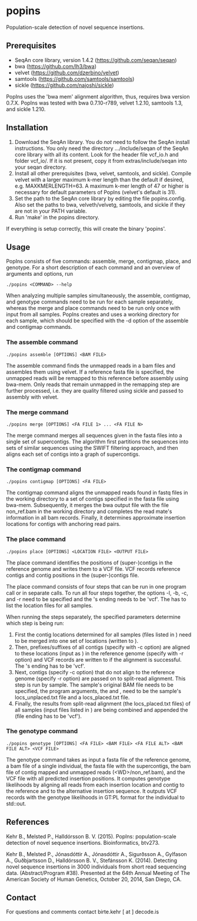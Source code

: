 popins
======

Population-scale detection of novel sequence insertions.


Prerequisites
-------------

* SeqAn core library, version 1.4.2 (https://github.com/seqan/seqan)
* bwa (https://github.com/lh3/bwa)
* velvet (https://github.com/dzerbino/velvet)
* samtools (https://github.com/samtools/samtools)
* sickle (https://github.com/najoshi/sickle)

PopIns uses the 'bwa mem' alignment algorithm, thus, requires bwa version 0.7.X.
PopIns was tested with bwa 0.7.10-r789, velvet 1.2.10, samtools 1.3, and sickle 1.210.


Installation
------------

1. Download the SeqAn library. You do *not* need to follow the SeqAn install instructions.
   You only need the directory .../include/seqan of the SeqAn core library with all its content.
   Look for the header file vcf_io.h and folder vcf_io/. If it is not present, copy it from extras/include/seqan into your seqan directory.
2. Install all other prerequisites (bwa, velvet, samtools, and sickle).
   Compile velvet with a larger maximum k-mer length than the default if desired, e.g. MAXKMERLENGTH=63.
   A maximum k-mer length of 47 or higher is necessary for default parameters of PopIns (velvet's default is 31).
3. Set the path to the SeqAn core library by editing the file popins.config.
   Also set the paths to bwa, velveth/velvetg, samtools, and sickle if they are not in your PATH variable.
4. Run 'make' in the popins directory.

If everything is setup correctly, this will create the binary 'popins'.


Usage
-----

PopIns consists of five commands: assemble, merge, contigmap, place, and genotype.
For a short description of each command and an overview of arguments and options, run

    ./popins <COMMAND> --help

When analyzing multiple samples simultaneously, the assemble, contigmap, and genotype commands need to be run for each sample separately, whereas the merge and place commands need to be run only once with input from all samples.
PopIns creates and uses a working directory for each sample, which should be specified with the -d option of the assemble and contigmap commands.

### The assemble command

    ./popins assemble [OPTIONS] <BAM FILE>

The assemble command finds the unmapped reads in a bam files and assembles them using velvet.
If a reference fasta file is specified, the unmapped reads will be remapped to this reference before assembly using bwa-mem.
Only reads that remain unmapped in the remapping step are further processed, i.e. they are quality filtered using sickle and passed to assembly with velvet.


### The merge command

    ./popins merge [OPTIONS] <FA FILE 1> ... <FA FILE N>

The merge command merges all sequences given in the fasta files into a single set of supercontigs.
The algorithm first partitions the sequences into sets of similar sequences using the SWIFT filtering approach, and then aligns each set of contigs into a graph of supercontigs.


### The contigmap command

    ./popins contigmap [OPTIONS] <FA FILE>

The contigmap command aligns the unmapped reads found in fastq files in the working directory to a set of contigs specified in the fasta file using bwa-mem.
Subsequently, it merges the bwa output file with the file non_ref.bam in the working directory and completes the read mate's information in all bam records.
Finally, it determines approximate insertion locations for contigs with anchoring read pairs.


### The place command

    ./popins place [OPTIONS] <LOCATION FILE> <OUTPUT FILE>

The place command identifies the positions of (super-)contigs in the reference genome and writes them to a VCF file.
VCF records reference contigs and contig positions in the (super-)contigs file.

The place command consists of four steps that can be run in one program call or in separate calls.
To run all four steps together, the options -l, -b, -c, and -r need to be specified and the <OUTPUT FILE>'s ending needs to be 'vcf'. The <LOCATION FILE> has to list the location files for all samples.

When running the steps separately, the specified parameters determine which step is being run:
1. First the contig locations determined for all samples (files listed in <LOCATION FILE>) need to be merged into one set of locations (written to <OUTPUT FILE>).
2. Then, prefixes/suffixes of all contigs (specify with -c option) are aligned to these locations (input as <LOCATION FILE>) in the reference genome (specify with -r option) and VCF records are written to <OUTPUF FILE> if the alignment is successful. The <OUTPUT FILE>'s ending has to be 'vcf'.
3. Next, contigs (specify -c option) that do not align to the reference genome (specify -r option) are passed on to split-read alignment. This step is run by sample. The sample's original BAM file needs to be specified, the program arguments, the <LOCATION FILE> and <OUTPUT FILE>, need to be the sample's locs_unplaced.txt file and a locs_placed.txt file.
4. Finally, the results from split-read alignment (the locs_placed.txt files) of all samples (input files listed in <LOCATION FILE>) are being combined and appended the <OUTPUF FILE> (file ending has to be 'vcf').


### The genotype command

    ./popins genotype [OPTIONS] <FA FILE> <BAM FILE> <FA FILE ALT> <BAM FILE ALT> <VCF FILE>

The genotype command takes as input a fasta file of the reference genome, a bam file of a single individual, the fasta file with the supercontigs, the bam file of contig mapped and unmapped reads (&lt;WD&gt;/non_ref.bam), and the VCF file with all predicted insertion positions.
It computes genotype likelihoods by aligning all reads from each insertion location and contig to the reference and to the alternative insertion sequence.
It outputs VCF records with the genotype likelihoods in GT:PL format for the individual to std::out.


References
----------

Kehr B., Melsted P., Halldórsson B. V. (2015).
PopIns: population-scale detection of novel sequence insertions.
Bioinformatics, btv273.

Kehr B., Melsted P., Jónasdóttir A., Jónasdóttir A., Sigurðsson A., Gylfason A., Guðbjartsson D., Halldórsson B. V., Stefánsson K. (2014).
Detecting novel sequence insertions in 3000 individuals from short read sequencing data. (Abstract/Program #38).
Presented at the 64th Annual Meeting of The American Society of Human Genetics, October 20, 2014, San Diego, CA.


Contact
-------

For questions and comments contact birte.kehr [ at ] decode.is
